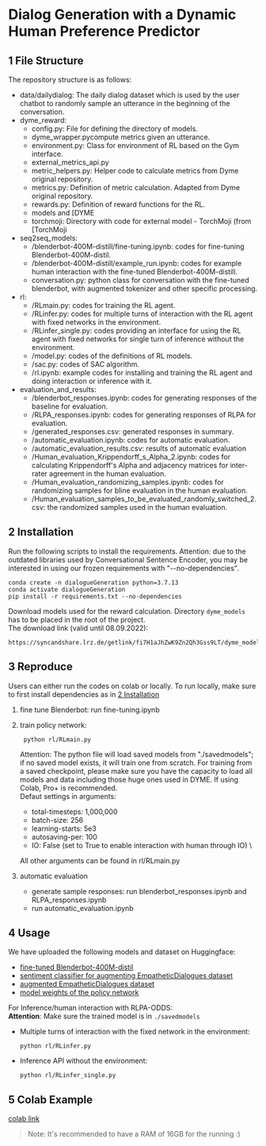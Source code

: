 # Dialog Generation with a Dynamic Human Preference Predictor



## 1 File Structure
The repository structure is as follows:
- data/dailydialog: The daily dialog dataset which is used by the user chatbot to randomly sample an utterance in the beginning of the conversation.
- dyme_reward:  
  - config.py: File for defining the directory of models.
  - dyme_wrapper.pycompute metrics given an utterance.
  - environment.py: Class for environment of RL based on the Gym interface.
  - external_metrics_api.py
  - metric_helpers.py: Helper code to calculate metrics from Dyme original repository.
  - metrics.py: Definition of metric calculation. Adapted from Dyme original repository.
  - rewards.py: Definition of reward functions for the RL. 
  - models and [DYME
  - torchmoji: Directory with code for external model - TorchMoji (from [TorchMoji
- seq2seq_models: 
  - /blenderbot-400M-distill/fine-tuning.ipynb: codes for fine-tuning Blenderbot-400M-distil.
  - /blenderbot-400M-distill/example_run.ipynb: codes for example human interaction with the fine-tuned Blenderbot-400M-distill.
  - conversation.py: python class for conversation with the fine-tuned blenderbot, with augmented tokenizer and other specific processing.
- rl:
  - /RLmain.py: codes for training the RL agent.
  - /RLinfer.py: codes for multiple turns of interaction with the RL agent with fixed networks in the environment.
  - /RLinfer_single.py: codes providing an interface for using the RL agent with fixed networks for single turn of inference without the environment.
  - /model.py: codes of the definitions of RL models.
  - /sac.py: codes of SAC algorithm.
  - /rl.ipynb: example codes for installing and training the RL agent and doing interaction or inference with it.
- evaluation_and_results:
  - /blenderbot_responses.ipynb: codes for generating responses of the baseline for evaluation.
  - /RLPA_responses.ipynb: codes for generating responses of RLPA for evaluation.
  - /generated_responses.csv: generated responses in summary.
  - /automatic_evaluation.ipynb: codes for automatic evaluation.
  - /automatic_evaluation_results.csv: results of automatic evaluation
  - /Human_evaluation_Krippendorff_s_Alpha_2.ipynb: codes for calculating Krippendorff's Alpha and adjacency matrices for inter-rater agreement in the human evaluation.
  - /Human_evaluation_randomizing_samples.ipynb: codes for randomizing samples for bline evaluation in the human evaluation.
  - /Human_evaluation_samples_to_be_evaluated_randomly_switched_2.csv: the randomized samples used in the human evaluation.

## 2 Installation <a name="sec2"></a>
Run the following scripts to install the requirements. Attention: due to the outdated libraries used by Conversational Sentence Encoder, you may be interested in using our frozen requirements with "--no-dependencies". 
```commandline
conda create -n dialogueGeneration python=3.7.13
conda activate dialogueGeneration
pip install -r requirements.txt --no-dependencies
```

Download models used for the reward calculation. Directory `dyme_models` has to be placed in the root of the project.\
The download link (valid until 08.09.2022): 
```
https://syncandshare.lrz.de/getlink/fi7H1aJhZwK9Zn2Qh3Gss9LT/dyme_models
```

## 3 Reproduce
Users can either run the codes on colab or locally. To run locally, make sure to first install dependencies as in [2 Installation](#sec2)
1. fine tune Blenderbot: run fine-tuning.ipynb
2. train policy network:
   ```commandline
    python rl/RLmain.py
   ```
    Attention: The python file will load saved models from "./savedmodels"; if no saved model exists, it will train one from scratch. For training from a saved checkpoint, please make sure you have the capacity to load all models and data including those huge ones used in DYME. If using Colab, Pro+ is recommended. \
    Defaut settings in arguments: 
    
    - total-timesteps: 1,000,000
    - batch-size: 256
    - learning-starts: 5e3
    - autosaving-per: 100
    - IO: False (set to True to enable interaction with human through IO) \

    All other arguments can be found in rl/RLmain.py

3. automatic evaluation
   - generate sample responses: run blenderbot_responses.ipynb and RLPA_responses.ipynb
   - run  automatic_evaluation.ipynb

## 4 Usage
  We have uploaded the following models and dataset on Huggingface:
  - [fine-tuned Blenderbot-400M-distil](https://huggingface.co/Adapting/dialogue_agent_nlplab2022)
  - [sentiment classifier for augmenting EmpatheticDialogues dataset](https://huggingface.co/Adapting/comfort_congratulations_neutral-classifier)
  - [augmented EmpatheticDialogues dataset](https://huggingface.co/datasets/Adapting/empathetic_dialogues_with_special_tokens)
  - [model weights of the policy network](https://huggingface.co/Adapting/PARL)
  
  For Inference/human interaction with RLPA-ODDS:\
  **Attention**: Make sure the trained model is in `./savedmodels`
  - Multiple turns of interaction with the fixed network in the environment:
     ```commandline
     python rl/RLinfer.py
     ```
  - Inference API without the environment:
    ```commandline
    python rl/RLinfer_single.py
    ```
    
## 5 Colab Example
[colab link](https://colab.research.google.com/gist/leoxiang66/3c6db947338d3ac887cef991fe5e1ee3/parl_example_1.ipynb)
> Note: It's recommended to have a RAM of 16GB for the running :)
  
